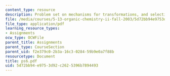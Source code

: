 ```yaml
---
content_type: resource
description: Problem set on mechanisms for transformations, and selective reactions.
file: /media/courses/5-13-organic-chemistry-ii-fall-2003/5d72bb94e9753d92c2625396b7894493_ps6.pdf
file_type: application/pdf
learning_resource_types:
- Assignments
ocw_type: OCWFile
parent_title: Assignments
parent_type: CourseSection
parent_uid: f2e379c0-2b3a-16c3-0284-59b9e0a7f88b
resourcetype: Document
title: ps6.pdf
uid: 5d72bb94-e975-3d92-c262-5396b7894493
---
```

